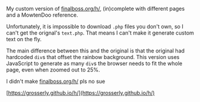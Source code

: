 My custom version of [finalboss.org/h/](finalboss.org/h/), (in)complete with different pages and a MowtenDoo reference.

Unfortunately, it is impossible to download `.php` files you don't own, so I can't get the orignal's `text.php`. That means I can't make it generate custom text on the fly.

The main difference between this and the original is that the original had hardcoded `div`s that offset the rainbow background. This version uses JavaScript to generate as many `div`s the browser needs to fit the whole page, even when zoomed out to 25%.

I didn't make [finalboss.org/h/](finalboss.org/h/) pls no sue

[https://grosserly.github.io/h/](https://grosserly.github.io/h/)
